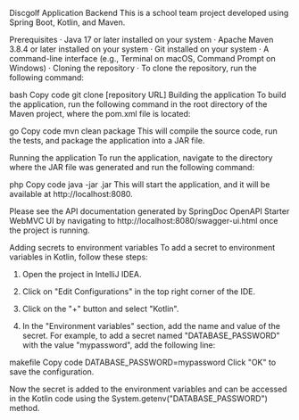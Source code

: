 Discgolf Application Backend
This is a school team project developed using Spring Boot, Kotlin, and Maven.

Prerequisites
· Java 17 or later installed on your system
· Apache Maven 3.8.4 or later installed on your system
· Git installed on your system
· A command-line interface (e.g., Terminal on macOS, Command Prompt on Windows)
· Cloning the repository
· To clone the repository, run the following command:

bash
Copy code
git clone [repository URL]
Building the application
To build the application, run the following command in the root directory of the Maven project, where the pom.xml file is located:

go
Copy code
mvn clean package
This will compile the source code, run the tests, and package the application into a JAR file.

Running the application
To run the application, navigate to the directory where the JAR file was generated and run the following command:

php
Copy code
java -jar <jar-file-name>.jar
This will start the application, and it will be available at http://localhost:8080.

Please see the API documentation generated by SpringDoc OpenAPI Starter WebMVC UI by navigating to http://localhost:8080/swagger-ui.html once the project is running.

Adding secrets to environment variables
To add a secret to environment variables in Kotlin, follow these steps:

1. Open the project in IntelliJ IDEA.

2. Click on "Edit Configurations" in the top right corner of the IDE.

3. Click on the "+" button and select "Kotlin".

4. In the "Environment variables" section, add the name and value of the secret. For example, to add a secret named "DATABASE_PASSWORD" with the value "mypassword", add the following line:

makefile
Copy code
DATABASE_PASSWORD=mypassword
Click "OK" to save the configuration.

Now the secret is added to the environment variables and can be accessed in the Kotlin code using the System.getenv("DATABASE_PASSWORD") method.
